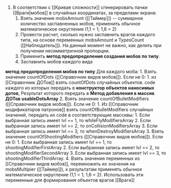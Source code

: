 1. В соответствии с [[Кривая сложности]] сгенерировать пачки [[Враги|мобов]] в случайных координатах, за пределами экрана:
	1. Взять значение mobsAmount ([[Таймер]]) -- суммарное количество заспавненных мобов,  применить обычное математическое округление (1,1 = 1; 1,6 = 2) 
	2. Провести расчет, сколько нужно заспавнить врагов каждого типа, на основе переменных mobsAmount и TypesCount ([[Наблюдатель]]). На данный момент не важно, как делить при получении несимметричной пропорции. 
	3. Применить **метод предопределения создания мобов по типу**.
	4. Заспавнить мобов каждого вида



**метод предопределения мобов по типу**
	Для каждого моба:
		1. Взять значение countOfDots ([[Справочник видов мобов]]). Если не 0:
			1. из [[Справочник ДОТов]] взять countOfDots случайных объектов. code каждого из которых передать в **конструктор объектов наносимых дотов**, Результат которого передать в **Метод добавления в массив ДОТов usableDotsArray**
		2. Взять значение countOfBulletModifiers ([[Справочник видов мобов]]). Если не 0:
			1. Из [[Справочник модификаторов патронов]] взять countOfBulletModifiers случайных значений, передать их code в  соответствующие массивы:
				1. Если выбранная запись имеет lvl == 1, то  whileFlyModifiersArray
				2. Если выбранная запись имеет lvl == 2, то  onCollisionModifiersArray
				3. Если выбранная запись имеет lvl == 3, то  whenDestroyModifiersArray
		3. Взять значение countOfShootingModifiers ([[Справочник видов мобов]]). Если не 0:
				1. Если выбранная запись имеет lvl == 1, то  shootingModifierFirstArray
				2. Если выбранная запись имеет lvl == 2, то  shootingModifierSecondArray
				3. Если выбранная запись имеет lvl == 3, то  shootingModifierThirdArray. 
		4. Взять значения переменных из [[Справочник видов мобов]], перемножить их значения на mobsMultipier ([[Таймер]]), к результатам применять обычное математическое округление (1,1 = 1; 1,6 = 2). Использовать эти переменные для формирования объектов врагов [[Враги]]